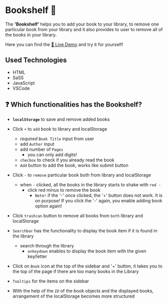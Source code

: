 # Bookshelf 📖

The **'Bookshelf'** helps you to add your book to your library, to remove one particular book from your library and it also provides to user to remove all of the books in your library.

Here you can find the [🌟 Live Demo](https://tatertotsey.github.io/bookshelf/) and try it for yourself!

## Used Technologies

- HTML
- SaSS
- JavaScript
- VSCode

## ❓ Which functionalities has the **Bookshelf**?

- **`localStorage`** to save and remove added books
- Click `+` to `add` book to library and localStorage

  - _required_ `Book Title` input from user
  - add `Author` input
  - add number of `Pages`
    - you can only add digits!
  - `checbox` to check if you already read the book
  - `Add` button to add the book, works like _submit_ button

- Click `-` to `remove` particular book both from library and localStorage

  - when `-` clicked, all the books in the library starts to shake with `red -`
    - click red minus to remove the book
      - `Note!` if the '-' once clicked, the '+' button does not work. It is on purpose!
        If you click the '-' again, you enable adding book option again!

- Click `trashcan` button to remove all books from `both` library and localStorage

- `Searchbar` has the functionality to display the book item if it is found in the library

  - search through the library
    - `onkeydown` enables to display the book item with the given key/letter

- Click on `Book` icon at the top of the sidebar and '+' button, it takes you to the top of the page if there are too many books in the Library

- `Tooltips` for the items on the sidebar

- With the help of the _`ID`_ of the book objects and the displayed books, arrangement of the localStorage becomes more structured
